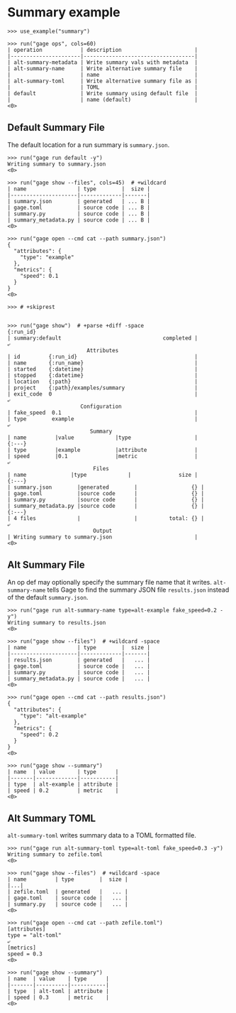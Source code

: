 # Summary example

    >>> use_example("summary")

    >>> run("gage ops", cols=60)
    | operation            | description                       |
    |----------------------|-----------------------------------|
    | alt-summary-metadata | Write summary vals with metadata  |
    | alt-summary-name     | Write alternative summary file    |
    |                      | name                              |
    | alt-summary-toml     | Write alternative summary file as |
    |                      | TOML                              |
    | default              | Write summary using default file  |
    |                      | name (default)                    |
    <0>

## Default Summary File

The default location for a run summary is `summary.json`.

    >>> run("gage run default -y")
    Writing summary to summary.json
    <0>

    >>> run("gage show --files", cols=45)  # +wildcard
    | name                | type        |  size |
    |---------------------|-------------|-------|
    | summary.json        | generated   | ... B |
    | gage.toml           | source code | ... B |
    | summary.py          | source code | ... B |
    | summary_metadata.py | source code | ... B |
    <0>

    >>> run("gage open --cmd cat --path summary.json")
    {
      "attributes": {
        "type": "example"
      },
      "metrics": {
        "speed": 0.1
      }
    }
    <0>

    >>> # +skiprest


    >>> run("gage show")  # +parse +diff -space
    {:run_id}
    | summary:default                                completed |
    ⤶
                             Attributes
    | id         {:run_id}                                     |
    | name       {:run_name}                                   |
    | started    {:datetime}                                   |
    | stopped    {:datetime}                                   |
    | location   {:path}                                       |
    | project    {:path}/examples/summary                      |
    | exit_code  0                                             |
    ⤶
                           Configuration
    | fake_speed  0.1                                          |
    | type        example                                      |
    ⤶
                              Summary
    | name         |value             |type                    |
    {:---}
    | type         |example           |attribute               |
    | speed        |0.1               |metric                  |
    ⤶
                               Files
    | name              |type             |               size |
    {:---}
    | summary.json        |generated        |                 {} |
    | gage.toml           |source code      |                 {} |
    | summary.py          |source code      |                 {} |
    | summary_metadata.py |source code      |                 {} |
    {:---}
    | 4 files             |                 |          total: {} |
    ⤶
                               Output
    | Writing summary to summary.json                          |
    <0>

## Alt Summary File

An op def may optionally specify the summary file name that it writes.
`alt-summary-name` tells Gage to find the summary JSON file
`results.json` instead of the default `summary.json`.

    >>> run("gage run alt-summary-name type=alt-example fake_speed=0.2 -y")
    Writing summary to results.json
    <0>

    >>> run("gage show --files")  # +wildcard -space
    | name                | type        |  size |
    |---------------------|-------------|-------|
    | results.json        | generated   |   ... |
    | gage.toml           | source code |   ... |
    | summary.py          | source code |   ... |
    | summary_metadata.py | source code |   ... |
    <0>

    >>> run("gage open --cmd cat --path results.json")
    {
      "attributes": {
        "type": "alt-example"
      },
      "metrics": {
        "speed": 0.2
      }
    }
    <0>

    >>> run("gage show --summary")
    | name  | value       | type      |
    |-------|-------------|-----------|
    | type  | alt-example | attribute |
    | speed | 0.2         | metric    |
    <0>

## Alt Summary TOML

`alt-summary-toml` writes summary data to a TOML formatted file.

    >>> run("gage run alt-summary-toml type=alt-toml fake_speed=0.3 -y")
    Writing summary to zefile.toml
    <0>

    >>> run("gage show --files")  # +wildcard -space
    | name         | type        |  size |
    |...|
    | zefile.toml  | generated   |   ... |
    | gage.toml    | source code |   ... |
    | summary.py   | source code |   ... |
    <0>

    >>> run("gage open --cmd cat --path zefile.toml")
    [attributes]
    type = "alt-toml"
    ⤶
    [metrics]
    speed = 0.3
    <0>

    >>> run("gage show --summary")
    | name  | value    | type      |
    |-------|----------|-----------|
    | type  | alt-toml | attribute |
    | speed | 0.3      | metric    |
    <0>
